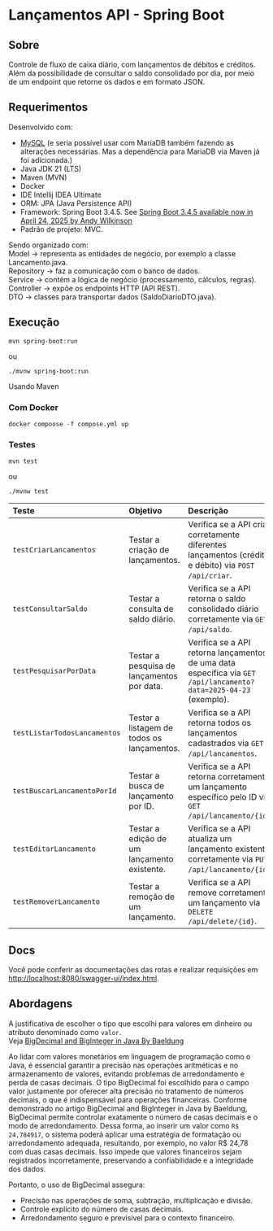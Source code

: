 # Lançamentos API - Spring Boot

## Sobre

Controle de fluxo de caixa diário, com lançamentos de débitos e créditos. Além da possibilidade de consultar o saldo consolidado por dia, por meio de um endpoint que retorne os dados e em formato JSON.

## Requerimentos

Desenvolvido com:

- [MySQL](https://www.oracle.com/br/mysql/what-is-mysql/) (e seria possível usar com MariaDB também fazendo as alterações necessárias. Mas a dependência para MariaDB via Maven já foi adicionada.)
- Java JDK 21 (LTS)
- Maven (MVN)
- Docker
- IDE Intellij IDEA Ultimate
- ORM: JPA (Java Persistence API)
- Framework: Spring Boot 3.4.5. See [Spring Boot 3.4.5 available now in April 24, 2025 by  Andy Wilkinson](https://spring.io/blog/2025/04/24/spring-boot-3-4-5-available-now)
- Padrão de projeto: MVC.

Sendo organizado com:  
Model → representa as entidades de negócio, por exemplo a classe Lancamento.java.  
Repository → faz a comunicação com o banco de dados.  
Service → contém a lógica de negócio (processamento, cálculos, regras).  
Controller → expõe os endpoints HTTP (API REST).  
DTO → classes para transportar dados (SaldoDiarioDTO.java).  

## Execução

```shell
mvn spring-boot:run
```

ou

```shell
./mvnw spring-boot:run
```

Usando Maven

### Com Docker

```shell
docker compoose -f compose.yml up
```

### Testes

```shell
mvn test
```

ou

```shell
./mvnw test
```

| **Teste**                    | **Objetivo**                                | **Descrição**                                                                                                     |
|:-----------------------------|:--------------------------------------------|:------------------------------------------------------------------------------------------------------------------|
| `testCriarLancamentos`       | Testar a criação de lançamentos.            | Verifica se a API cria corretamente diferentes lançamentos (crédito e débito) via `POST /api/criar`.              |
| `testConsultarSaldo`         | Testar a consulta de saldo diário.          | Verifica se a API retorna o saldo consolidado diário corretamente via `GET /api/saldo`.                           |
| `testPesquisarPorData`       | Testar a pesquisa de lançamentos por data.  | Verifica se a API retorna lançamentos de uma data específica via `GET /api/lancamento?data=2025-04-23` (exemplo). |
| `testListarTodosLancamentos` | Testar a listagem de todos os lançamentos.  | Verifica se a API retorna todos os lançamentos cadastrados via `GET /api/lancamentos`.                            |
| `testBuscarLancamentoPorId`  | Testar a busca de lançamento por ID.        | Verifica se a API retorna corretamente um lançamento específico pelo ID via `GET /api/lancamento/{id}`.           |
| `testEditarLancamento`       | Testar a edição de um lançamento existente. | Verifica se a API atualiza um lançamento existente corretamente via `PUT /api/lancamento/{id}`.                   |
| `testRemoverLancamento`      | Testar a remoção de um lançamento.          | Verifica se a API remove corretamente um lançamento via `DELETE /api/delete/{id}`.                                |

## Docs

Você pode conferir as documentações das rotas e realizar requisições em <http://localhost:8080/swagger-ui/index.html>.

## Abordagens

A justificativa de escolher o tipo que escolhi para valores em dinheiro ou atributo denominado como `valor`.  
Veja [BigDecimal and BigInteger in Java By Baeldung](https://www.baeldung.com/java-bigdecimal-biginteger)

Ao lidar com valores monetários em linguagem de programação como o Java, é essencial garantir a precisão nas operações aritméticas e no armazenamento de valores, evitando problemas de arredondamento e perda de casas decimais.
O tipo BigDecimal foi escolhido para o campo valor justamente por oferecer alta precisão no tratamento de números decimais, o que é indispensável para operações financeiras. Conforme demonstrado no artigo BigDecimal and BigInteger in Java by Baeldung, BigDecimal permite controlar exatamente o número de casas decimais e o modo de arredondamento.
Dessa forma, ao inserir um valor como `R$ 24,784917`, o sistema poderá aplicar uma estratégia de formatação ou arredondamento adequada, resultando, por exemplo, no valor R$ 24,78 com duas casas decimais. Isso impede que valores financeiros sejam registrados incorretamente, preservando a confiabilidade e a integridade dos dados.

Portanto, o uso de BigDecimal assegura:

- Precisão nas operações de soma, subtração, multiplicação e divisão.
- Controle explícito do número de casas decimais.
- Arredondamento seguro e previsível para o contexto financeiro.
